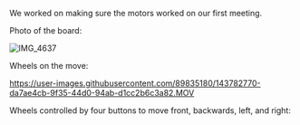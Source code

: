 We worked on making sure the motors worked on our first meeting. 

Photo of the board:

![IMG_4637](https://user-images.githubusercontent.com/89835180/143782564-4f8f7da3-6bab-4b1f-b22f-0a63a4090cd7.JPG)

Wheels on the move:


https://user-images.githubusercontent.com/89835180/143782770-da7ae4cb-9f35-44d0-94ab-d1cc2b6c3a82.MOV



Wheels controlled by four buttons to move front, backwards, left, and right:

